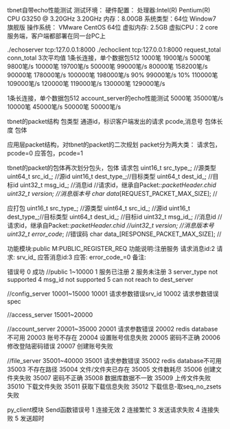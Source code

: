 tbnet自带echo性能测试
测试环境：
硬件配置：
    处理器:Intel(R) Pentium(R) CPU G3250 @ 3.20GHz 3.20GHz
    内存：8.00GB
    系统类型：64位 Window7 旗舰版
操作系统：
    VMware CentOS 64位
    虚拟内存: 2.5GB
    虚拟CPU：2 core
服务端，客户端都部署在同一台PC上

./echoserver tcp:127.0.0.1:8000
./echoclient tcp:127.0.0.1:8000 request_total conn_total
3次平均值
1条长连接，单个数据包512
1000笔 1900笔/s
5000笔 9800笔/s
10000笔 19700笔/s
50000笔 99000笔/s
80000笔 158200笔/s
90000笔 178000笔/s
100000笔 198000笔/s 90%  99000笔/s 10%
110000笔 109000笔/s
120000笔 119000笔/s
130000笔 129000笔/s


1条长连接，单个数据包512
account_server的echo性能测试
5000笔 35000笔/s
10000笔 45000笔/s
50000笔 50000笔/s


tbnet的packet结构
    包类型
    通道id，标识客户端发出的请求
    pcode,消息号
    包体长度
    包体

应用层packet结构，对tbnet的packet的二次规划
packet分为两大类：
    请求包，pcode=0
    应答包，pcode=1

tbnet的packet的包体再次划分包头，包体
请求包
    uint16_t src_type_; //源类型
    uint64_t src_id_;   //源id
    uint16_t dest_type_;//目标类型
    uint64_t dest_id_;  //目标id
    uint32_t msg_id_;   //消息id
    //请求id，继承自Packet::_packetHeader._chid
    uint32_t version_;  //消息版本号
    char data_[REQUEST_PACKET_MAX_SIZE]; //

应打包
    uint16_t src_type_; //源类型
    uint64_t src_id_;   //源id
    uint16_t dest_type_;//目标类型
    uint64_t dest_id_;  //目标id
    uint32_t msg_id_;   //消息id
    //请求id，继承自Packet::_packetHeader._chid
    //uint32_t version_;  //消息版本号
    uint32_t error_code_; //错误码
    char data_[RESPONSE_PACKET_MAX_SIZE]; //


功能模块:public
M:PUBLIC_REGISTER_REQ
功能说明:注册服务
请求消息id:2
请求:
    srv_id_
应答消息id:3
应答:
    error_code_=0
备注:


错误号
0 成功
//public 1~10000
1 服务已注册
2 服务未注册
3 server_type not supported
4 msg_id not supported
5 can not reach to dest_server

//config_server 10001~15000
10001 请求参数错误srv_id
10002 请求参数错误spec

//access_server 15001~20000


//account_server 20001~35000
20001 请求参数错误
20002 redis database不可用
20003 账号不存在
20004 设置账号信息失败
20005 密码不正确
20006 修改登陆密码错误
20007 创建账号失败

//file_server 35001~40000
35001 请求参数错误
35002 redis database不可用
35003 不存在路径
35004 文件/文件夹已存在
35005 文件数耗尽
35006 创建文件夹失败
35007 密码不正确
35008 数据库数据不一致
35009 上传文件失败
35010 下载文件失败
35011 获取下载信息失败
35012 下载信息-取seq_no_zsets失败

py_client模块
Send函数错误号
1 连接无效
2 连接繁忙
3 发送请求失败
4 连接失败
5 发送超时
